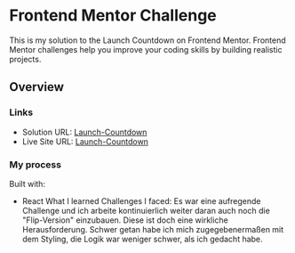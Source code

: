 # Frontend Mentor Challenge

This is my solution to the Launch Countdown on Frontend Mentor. Frontend Mentor challenges help you improve your coding skills by building realistic projects.

## Overview

### Links

- Solution URL: [Launch-Countdown](https://github.com/teazy1910/Launch-Countdown)
- Live Site URL: [Launch-Countdown](https://launch-countdown-psi.vercel.app/)

### My process

Built with:

- React
  What I learned
  Challenges I faced:
  Es war eine aufregende Challenge und ich arbeite kontinuierlich weiter daran auch noch die
  "Flip-Version" einzubauen. Diese ist doch eine wirkliche Herausforderung.
  Schwer getan habe ich mich zugegebenermaßen mit dem Styling, die Logik war weniger schwer, als ich gedacht habe.
